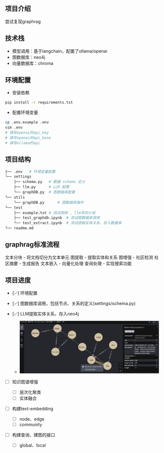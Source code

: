 ## 项目介绍
尝试复现graphrag

## 技术栈
- 模型调用：基于langchain，配置了ollama/openai
- 图数据库：neo4j
- 向量数据库：chroma

## 环境配置
- 安装依赖
```bash
pip install -r requirements.txt
```
- 配置环境变量
```bash
cp .env.example .env
vim .env
# 填写openai的api_key
# 填写openai的api_base
# 填写ollama的api
```

## 项目结构
```bash
├── .env   # 环境变量配置
└── settings   
    ├── schema.py   # 数据 schema 定义
    ├── llm.py      # LLM 配置
    └── graphDB.py  # 图数据库配置
└── utils   
    └── graphDB.py      # 图数据库操作
└── test    
    ├── example.txt # 测试用例 , llm写的小说
    ├── test_graphdb.ipynb  # 测试图数据库调用
    └── test_extract.ipynb  # 测试提取实体关系，存入数据库
└── readme.md
```

## graphrag标准流程

文本分块 - 将文档切分为文本单元
图提取 - 提取实体和关系
图增强 - 社区检测
社区摘要 - 生成报告
文本嵌入 - 向量化处理
查询处理 - 实现搜索功能



## 项目进度

- [✅] 环境配置

- [✅] 图数据库调用，包括节点、关系的定义(settings/schema.py)

- [✅] LLM提取实体关系，存入neo4j

	- ![image-20250907212719547](./assets/image-20250907212719547.png)

- [ ] 知识图谱增强

	- [ ] 层次化聚类
	- [ ] 实体融合

- [ ] 构建text-embedding

	- [ ] node、edge
	- [ ] community

- [ ] 构建查询、建图的接口

	- [ ] global、local

	
